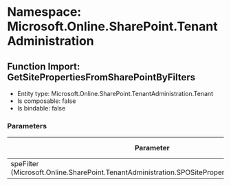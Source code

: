 # Namespace: Microsoft.Online.SharePoint.TenantAdministration

## Function Import: GetSitePropertiesFromSharePointByFilters

- Entity type: Microsoft.Online.SharePoint.TenantAdministration.Tenant
- Is composable: false
- Is bindable: false

### Parameters

Parameter | SPO | SP 2019 | SP 2016 | SP 2013
----------|:---:|:-------:|:-------:|:-------
speFilter (Microsoft.Online.SharePoint.TenantAdministration.SPOSitePropertiesEnumerableFilter) | ✅ | ❌ | ❌ | ❌